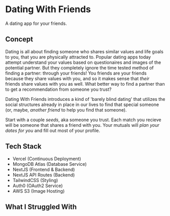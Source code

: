 # Dating With Friends

A dating app for your friends.

## Concept

Dating is all about finding someone who shares similar values and life goals to you, that you are physically attracted to. Popular dating apps today attempt understand your values based on questionaires and images of the potential partner. But they completely ignore the time tested method of finding a partner: through your friends! You friends are your friends because they share values with you, and so it makes sense that _their_ friends share values with you as well. What better way to find a partner than to get a recommendation from someone you trust?

Dating With Friends introduces a kind of 'barely blind dating' that utilizes the social structures already in place in our lives to find that special someone (or, maybe, _another friend_ to help you find that someone).

Start with a couple _seeds_, aka someone you trust. Each match you recieve will be someone that shares a friend with you. Your mutuals will _plan your dates for you_ and fill out most of your profile.

## Tech Stack

- Vercel (Continuous Deployment)
- MongoDB Atlas (Database Service)
- NextJS (Frontend & Backend)
- NextJS API Routes (Backend)
- TailwindCSS (Styling)
- Auth0 (OAuth2 Service)
- AWS S3 (Image Hosting)

## What I Struggled With
